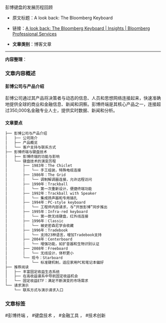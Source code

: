 彭博键盘的发展历程回顾
- 原文标题：A look back: The Bloomberg Keyboard
- 链接：[A look back: The Bloomberg Keyboard | Insights | Bloomberg Professional Services](https://www.bloomberg.com/professional/insights/trading/look-back-bloomberg-keyboard/)

- **文章类别**：博客文章

---

**内容整理**：


### 文章内容概述

#### 彭博公司与产品介绍
彭博公司通过其产品将决策者与动态的信息、人员和思想网络连接起来，快速准确地提供全球的商业和金融信息、新闻和洞察。彭博终端是其核心产品之一，连接超过350,000名金融专业人士，提供实时数据、新闻和分析。

#### 文章要点

```markdown
├── 彭博公司与产品介绍
│   ├── 公司简介
│   ├── 产品概览
│   └── 客户支持与联系方式
├── 彭博终端与键盘技术
│   ├── 彭博终端的功能与影响
│   └── 键盘技术的演变历程
│       ├── 1983年：The Chiclet
│       │   └── 手工组装，特殊电缆连接
│       ├── 1986年：The Grid
│       │   └── 调制解调器连接，允许远程访问
│       ├── 1990年：Trackball
│       │   └── 第一次重新设计，便捷终端功能
│       ├── 1992年：Trackball with Speaker
│       │   └── 集成扬声器和专用插孔
│       ├── 1994年：PC-style keyboard
│       │   └── 工程师内部请求，与“开放彭博”同步推出
│       ├── 1995年：Infra-red keyboard
│       │   └── 第一款无线键盘，红外线连接
│       ├── 1996年：Classic
│       │   └── 被史密森尼学会收藏
│       ├── 1996年：Tradebook
│       │   └── 支持23种语言，增加Tradebook支持
│       ├── 2004年：Centerboard
│       │   └── 增强功能，如扩音器和生物识别认证
│       ├── 2008年：Freeboard
│       │   └── 无线设计，体积更小
│       └── 现今：Starboard
│           └── 标准键机制，适应家用PC和笔记本偏好
├── 推荐阅读
│   ├── 丰富固定收益生态系统
│   ├── 在高收益谱系中导航固定收益机会
│   └── 固定收益ETF：满足不断演变的市场需求
└── 请求演示
    └── 联系方式与演示请求入口
```


### 文章标签
#彭博终端 ， #键盘技术 ， #金融工具 ， #技术创新
